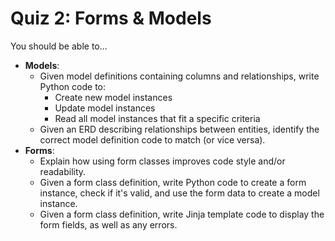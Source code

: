 # Quiz 2: Forms & Models

You should be able to...

- **Models**:
    - Given model definitions containing columns and relationships, write Python code to: 
        - Create new model instances
        - Update model instances
        - Read all model instances that fit a specific criteria
    - Given an ERD describing relationships between entities, identify the correct model definition code to match (or vice versa).
- **Forms**:
    - Explain how using form classes improves code style and/or readability.
    - Given a form class definition, write Python code to create a form instance, check if it's valid, and use the form data to create a model instance.
    - Given a form class definition, write Jinja template code to display the form fields, as well as any errors.
